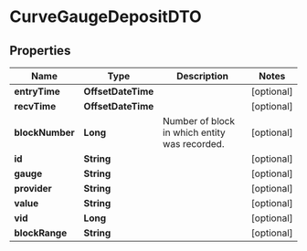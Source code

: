 

# CurveGaugeDepositDTO


## Properties

| Name | Type | Description | Notes |
|------------ | ------------- | ------------- | -------------|
|**entryTime** | **OffsetDateTime** |  |  [optional] |
|**recvTime** | **OffsetDateTime** |  |  [optional] |
|**blockNumber** | **Long** | Number of block in which entity was recorded. |  [optional] |
|**id** | **String** |  |  [optional] |
|**gauge** | **String** |  |  [optional] |
|**provider** | **String** |  |  [optional] |
|**value** | **String** |  |  [optional] |
|**vid** | **Long** |  |  [optional] |
|**blockRange** | **String** |  |  [optional] |



